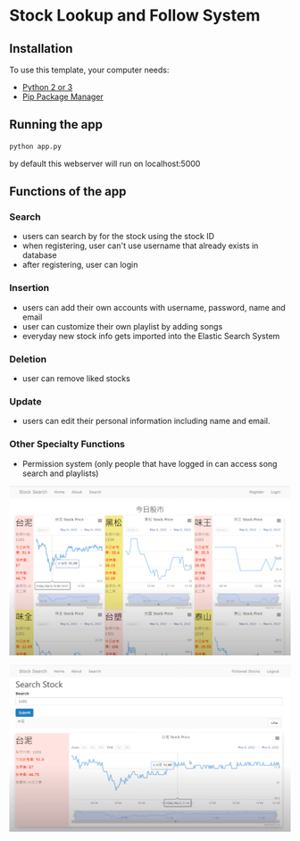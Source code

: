 # Stock Lookup and Follow System

## Installation

To use this template, your computer needs:

- [Python 2 or 3](https://python.org)
- [Pip Package Manager](https://pypi.python.org/pypi)

## Running the app

```bash
python app.py
```
by default this webserver will run on localhost:5000

## Functions of the app

### Search
- users can search by for the stock using the stock ID
- when registering, user can't use username that already exists in database
- after registering, user can login

### Insertion
- users can add their own accounts with username, password, name and email
- user can customize their own playlist by adding songs
- everyday new stock info gets imported into the Elastic Search System

### Deletion
- user can remove liked stocks

### Update
- users can edit their personal information including name and email.

### Other Specialty Functions
- Permission system (only people that have logged in can access song search and playlists)

![image](https://github.com/ting20000119/Stock-Lookup-and-Follow-System/blob/main/Stock%20Lookup%20and%20Follow%20System/img/home.png)

![image](https://github.com/ting20000119/Stock-Lookup-and-Follow-System/blob/main/Stock%20Lookup%20and%20Follow%20System/img/search.png)
